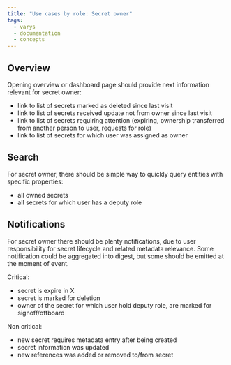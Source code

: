 ```yaml
---
title: "Use cases by role: Secret owner"
tags:
  - varys
  - documentation
  - concepts
---
```


## Overview

Opening overview or dashboard page should provide next information relevant for secret owner:

* link to list of secrets marked as deleted since last visit
* link to list of secrets received update not from owner since last visit
* link to list of secrets requiring attention (expiring, ownership transferred from another person to user, requests for role)
* link to list of secrets for which user was assigned as owner

## Search

For secret owner, there should be simple way to quickly query entities with specific properties:

* all owned secrets
* all secrets for which user has a deputy role

## Notifications

For secret owner there should be plenty notifications, due to user responsibility for secret lifecycle and related metadata relevance. Some notification could be aggregated into digest, but some should be emitted at the moment of event.

Critical:

* secret is expire in X
* secret is marked for deletion
* owner of the secret for which user hold deputy role, are marked for signoff/offboard

Non critical:

* new secret requires metadata entry after being created
* secret information was updated
* new references was added or removed to/from secret
